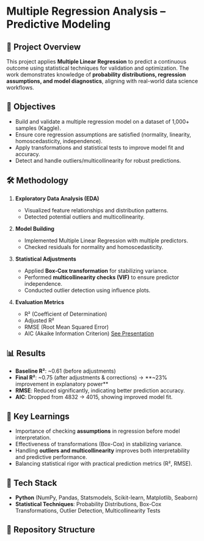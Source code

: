 
# Multiple Regression Analysis – Predictive Modeling

## 📌 Project Overview
This project applies **Multiple Linear Regression** to predict a continuous outcome using statistical techniques for validation and optimization. The work demonstrates knowledge of **probability distributions, regression assumptions, and model diagnostics**, aligning with real-world data science workflows.

## 🎯 Objectives
- Build and validate a multiple regression model on a dataset of 1,000+ samples (Kaggle).  
- Ensure core regression assumptions are satisfied (normality, linearity, homoscedasticity, independence).  
- Apply transformations and statistical tests to improve model fit and accuracy.  
- Detect and handle outliers/multicollinearity for robust predictions.  

## 🛠️ Methodology
1. **Exploratory Data Analysis (EDA)**  
   - Visualized feature relationships and distribution patterns.  
   - Detected potential outliers and multicollinearity.  

2. **Model Building**  
   - Implemented Multiple Linear Regression with multiple predictors.  
   - Checked residuals for normality and homoscedasticity.  

3. **Statistical Adjustments**  
   - Applied **Box-Cox transformation** for stabilizing variance.  
   - Performed **multicollinearity checks (VIF)** to ensure predictor independence.  
   - Conducted outlier detection using influence plots.  

4. **Evaluation Metrics**  
   - R² (Coefficient of Determination)  
   - Adjusted R²  
   - RMSE (Root Mean Squared Error)  
   - AIC (Akaike Information Criterion)
[See Presentation]()

## 📊 Results
- **Baseline R²**: ~0.61 (before adjustments)  
- **Final R²**: ~0.75 (after adjustments & corrections) → **~23% improvement in explanatory power**  
- **RMSE**: Reduced significantly, indicating better prediction accuracy.  
- **AIC**: Dropped from 4832 → 4015, showing improved model fit.  

## 🔑 Key Learnings
- Importance of checking **assumptions** in regression before model interpretation.  
- Effectiveness of transformations (Box-Cox) in stabilizing variance.  
- Handling **outliers and multicollinearity** improves both interpretability and predictive performance.  
- Balancing statistical rigor with practical prediction metrics (R², RMSE).  

## 🚀 Tech Stack
- **Python** (NumPy, Pandas, Statsmodels, Scikit-learn, Matplotlib, Seaborn)  
- **Statistical Techniques**: Probability Distributions, Box-Cox Transformations, Outlier Detection, Multicollinearity Tests  

## 📌 Repository Structure

